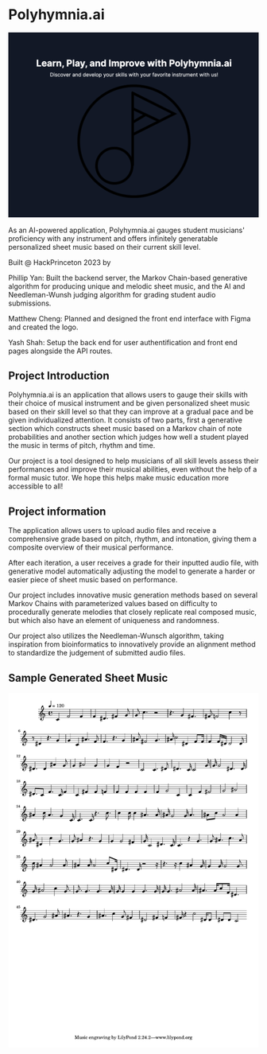# Polyhymnia.ai 

![Logo](resources/Logo.png)


As an AI-powered application, Polyhymnia.ai gauges student musicians' proficiency with any instrument and offers infinitely generatable personalized sheet music based on their current skill level.

Built @ HackPrinceton 2023 by

Phillip Yan: Built the backend server, the Markov Chain-based generative algorithm for producing unique and melodic sheet music, and the AI and Needleman-Wunsh judging algorithm for grading student audio submissions.

Matthew Cheng: Planned and designed the front end interface with Figma and created the logo. 

Yash Shah: Setup the back end for user authentification and front end pages alongside the API routes. 


## Project Introduction

Polyhymnia.ai is an application that allows users to gauge their skills with their choice of musical instrument and be given personalized sheet music based on their skill level so that they can improve at a gradual pace and be given individualized attention. It consists of two parts, first a generative section which constructs sheet music based on a Markov chain of note probabilities and another section which judges how well a student played the music in terms of pitch, rhythm and time.

Our project is a tool designed to help musicians of all skill levels assess their performances and improve their musical abilities, even without the help of a formal music tutor. We hope this helps make music education more accessible to all! 

## Project information
The application allows users to upload audio files and receive a comprehensive grade based on pitch, rhythm, and intonation, 
giving them a composite overview of their musical performance.

After each iteration, a user receives a grade for their inputted audio file, with generative model automatically adjusting the model to generate a harder or easier piece of sheet music based on performance. 

Our project includes innovative music generation methods based on several Markov Chains with parameterized values based on difficulty to procedurally generate melodies that closely replicate real composed music, but which also have an element of uniqueness and randomness.

Our project also utilizes the Needleman-Wunsch algorithm, taking inspiration from bioinformatics to innovatively provide an alignment method to standardize the judgement of submitted audio files.

## Sample Generated Sheet Music
![Sample Sheet Music](resources/my_music.png)
